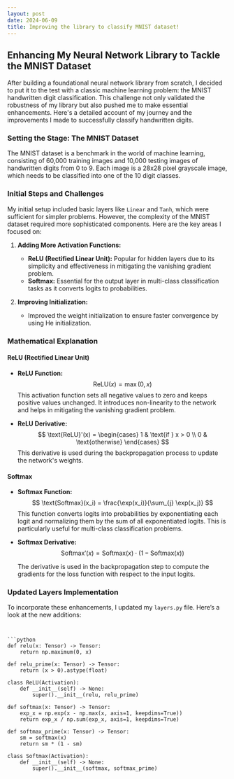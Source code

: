 ```yaml
---
layout: post
date: 2024-06-09
title: Improving the library to classify MNIST dataset!
---
```


## Enhancing My Neural Network Library to Tackle the MNIST Dataset


After building a foundational neural network library from scratch, I decided to put it to the test with a classic machine learning problem: the MNIST handwritten digit classification. This challenge not only validated the robustness of my library but also pushed me to make essential enhancements. Here's a detailed account of my journey and the improvements I made to successfully classify handwritten digits.

### Setting the Stage: The MNIST Dataset
The MNIST dataset is a benchmark in the world of machine learning, consisting of 60,000 training images and 10,000 testing images of handwritten digits from 0 to 9. Each image is a 28x28 pixel grayscale image, which needs to be classified into one of the 10 digit classes.

### Initial Steps and Challenges
My initial setup included basic layers like `Linear` and `Tanh`, which were sufficient for simpler problems. However, the complexity of the MNIST dataset required more sophisticated components. Here are the key areas I focused on:

1. **Adding More Activation Functions:**
   - **ReLU (Rectified Linear Unit):** Popular for hidden layers due to its simplicity and effectiveness in mitigating the vanishing gradient problem.
   - **Softmax:** Essential for the output layer in multi-class classification tasks as it converts logits to probabilities.

1. **Improving Initialization:**
   - Improved the weight initialization to ensure faster convergence by using He initialization.

### Mathematical Explanation

#### ReLU (Rectified Linear Unit)
- **ReLU Function:**
  $$
  \text{ReLU}(x) = \max(0, x)
  $$
  This activation function sets all negative values to zero and keeps positive values unchanged. It introduces non-linearity to the network and helps in mitigating the vanishing gradient problem.

- **ReLU Derivative:**
  $$
  \text{ReLU}'(x) = \begin{cases} 
  1 & \text{if } x > 0 \\
  0 & \text{otherwise}
  \end{cases}
  $$
  This derivative is used during the backpropagation process to update the network's weights.

#### Softmax
- **Softmax Function:**
  $$
  \text{Softmax}(x_i) = \frac{\exp(x_i)}{\sum_{j} \exp(x_j)}
  $$
  This function converts logits into probabilities by exponentiating each logit and normalizing them by the sum of all exponentiated logits. This is particularly useful for multi-class classification problems.

- **Softmax Derivative:**
  $$
  \text{Softmax}'(x) = \text{Softmax}(x) \cdot (1 - \text{Softmax}(x))
  $$
  
  The derivative is used in the backpropagation step to compute the gradients for the loss function with respect to the input logits.



### Updated Layers Implementation
To incorporate these enhancements, I updated my `layers.py` file. Here’s a look at the new additions:

```


```python
def relu(x: Tensor) -> Tensor:
    return np.maximum(0, x)

def relu_prime(x: Tensor) -> Tensor:
    return (x > 0).astype(float)

class ReLU(Activation):
    def __init__(self) -> None:
        super().__init__(relu, relu_prime)

def softmax(x: Tensor) -> Tensor:
    exp_x = np.exp(x - np.max(x, axis=1, keepdims=True))
    return exp_x / np.sum(exp_x, axis=1, keepdims=True)

def softmax_prime(x: Tensor) -> Tensor:
    sm = softmax(x)
    return sm * (1 - sm)

class Softmax(Activation):
    def __init__(self) -> None:
        super().__init__(softmax, softmax_prime)

```
